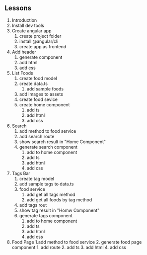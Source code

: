 ## Lessons
1. Introduction
2. Install dev tools
3. Create angular app
    1. create project folder
    2. install @angular/cli
    3. create app as frontend
4. Add header
    1. generate component
    2. add html
    3. add css
5. List Foods
    1. create food model
    2. create data.ts
        1. add sample foods
    3. add images to assets
    4. create food sevice
    5. create home component
        1. add ts
        2. add html
        3. add css
6. Search
    1. add method to food service
    2. add search route
    3. show search result in "Home Component"
    4. generate search component
        1. add to home component
        2. add ts
        3. add html
        4. add css
7. Tags Bar
    1. create tag model
    2. add sample tags to data.ts
    3. food service
        1. add get all tags method
        2. add get all foods by tag method
    4. add tags rout
    5. show tag result in "Homw Component"
    6. generate tags component
        1. add to home component
        2. add ts
        3. add html
        4. add css
8. Food Page
    1.add method to food service
    2. generate food page component
        1. add route
        2. add ts
        3. add html
        4. add css